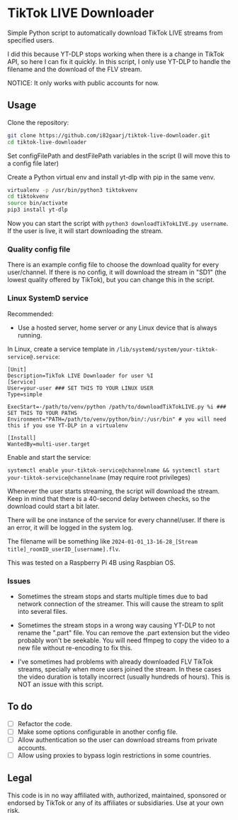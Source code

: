 # TikTok LIVE Downloader
Simple Python script to automatically download TikTok LIVE streams from specified users.

I did this because YT-DLP stops working when there is a change in TikTok API, so here I can fix it quickly. In this script, I only use YT-DLP to handle the filename and the download of the FLV stream.

NOTICE: It only works with public accounts for now.

<!--<div align="center">
  
![Python](https://img.shields.io/badge/python-3670A0?style=for-the-badge&logo=python&logoColor=ffdd54)
![GitHub last commit](https://img.shields.io/github/last-commit/i82gaarj/tiktok-live-downloader?style=for-the-badge)
![GitHub repo size](https://img.shields.io/github/repo-size/i82gaarj/tiktok-live-downloader?style=for-the-badge)
![GitHub code size in bytes](https://img.shields.io/github/languages/code-size/i82gaarj/tiktok-live-downloader?style=for-the-badge)

</div>-->

## Usage
Clone the repository:

```bash
git clone https://github.com/i82gaarj/tiktok-live-downloader.git
cd tiktok-live-downloader
```
Set configFilePath and destFilePath variables in the script (I will move this to a config file later)

Create a Python virtual env and install yt-dlp with pip in the same venv.
```bash
virtualenv -p /usr/bin/python3 tiktokvenv
cd tiktokvenv
source bin/activate
pip3 install yt-dlp
```

Now you can start the script with ```python3 downloadTikTokLIVE.py username```. If the user is live, it will start downloading the stream.

### Quality config file
There is an example config file to choose the download quality for every user/channel. If there is no config, it will download the stream in "SD1" (the lowest quality offered by TikTok), but you can change this in the script.

### Linux SystemD service
Recommended:
- Use a hosted server, home server or any Linux device that is always running.

In Linux, create a service template in ```/lib/systemd/system/your-tiktok-service@.service```:

```
[Unit]
Description=TikTok LIVE Downloader for user %I
[Service]
User=your-user ### SET THIS TO YOUR LINUX USER
Type=simple

ExecStart=-/path/to/venv/python /path/to/downloadTikTokLIVE.py %i ### SET THIS TO YOUR PATHS
Environment="PATH=/path/to/venv/python/bin/:/usr/bin" # you will need this if you use YT-DLP in a virtualenv

[Install]
WantedBy=multi-user.target
```

Enable and start the service:

```systemctl enable your-tiktok-service@channelname && systemctl start your-tiktok-service@channelname``` (may require root privileges)

Whenever the user starts streaming, the script will download the stream. Keep in mind that there is a 40-second delay between checks, so the download could start a bit later.

There will be one instance of the service for every channel/user. If there is an error, it will be logged in the system log.

The filename will be something like ```2024-01-01_13-16-28_[Stream title]_roomID_userID_[username].flv```.

This was tested on a Raspberry Pi 4B using Raspbian OS.

### Issues

- Sometimes the stream stops and starts multiple times due to bad network connection of the streamer. This will cause the stream to split into several files.

- Sometimes the stream stops in a wrong way causing YT-DLP to not rename the ".part" file. You can remove the .part extension but the video probably won't be seekable. You will need ffmpeg to copy the video to a new file without re-encoding to fix this.

- I've sometimes had problems with already downloaded FLV TikTok streams, specially when more users joined the stream. In these cases the video duration is totally incorrect (usually hundreds of hours). This is NOT an issue with this script.

## To do
- [ ] Refactor the code.
- [ ] Make some options configurable in another config file.
- [ ] Allow authentication so the user can download streams from private accounts.
- [ ] Allow using proxies to bypass login restrictions in some countries.

## Legal
This code is in no way affiliated with, authorized, maintained, sponsored or endorsed by TikTok or any of its affiliates or subsidiaries. Use at your own risk.
